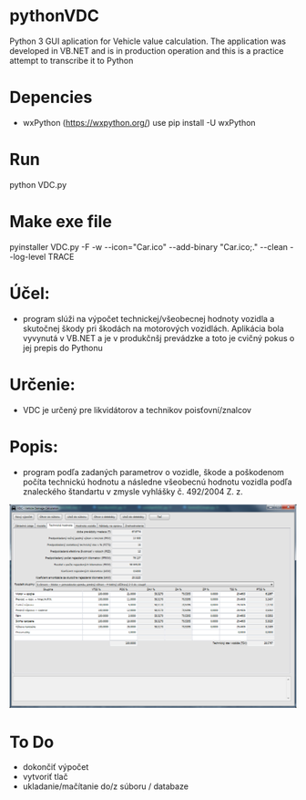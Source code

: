 # pythonVDC
Python 3 GUI aplication for Vehicle value calculation. The application was developed in VB.NET and is in production operation and this is a practice attempt to transcribe it to Python

# Depencies
 - wxPython (https://wxpython.org/) use pip install -U wxPython

# Run
python VDC.py

# Make exe file
pyinstaller VDC.py -F -w --icon="Car.ico" --add-binary "Car.ico;." --clean --log-level TRACE

# Účel:
- program slúži na výpočet technickej/všeobecnej hodnoty vozidla a skutočnej škody pri škodách na motorových vozidlách. Aplikácia bola vyvynutá v VB.NET a je v produkčnšj prevádzke a toto je cvičný pokus o jej prepis do Pythonu

# Určenie:
- VDC je určený pre likvidátorov a technikov poisťovní/znalcov

# Popis:
- program podľa zadaných parametrov o vozidle, škode a poškodenom počíta technickú hodnotu a následne všeobecnú hodnotu vozidla podľa znaleckého štandartu v zmysle vyhlášky č. 492/2004 Z. z.
 
![](https://github.com/stibla/pythonVDC/blob/master/Screenshot.png)

# To Do
 - dokončiť výpočet
 - vytvoriť tlač
 - ukladanie/mačítanie do/z súboru / databaze